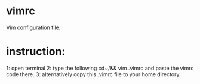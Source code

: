 # vimrc
Vim configuration file.

# instruction:
1: open terminal
2: type the following cd~/&& vim .vimrc and paste the vimrc code there.
3: alternatively copy this .vimrc file to your home directory.
